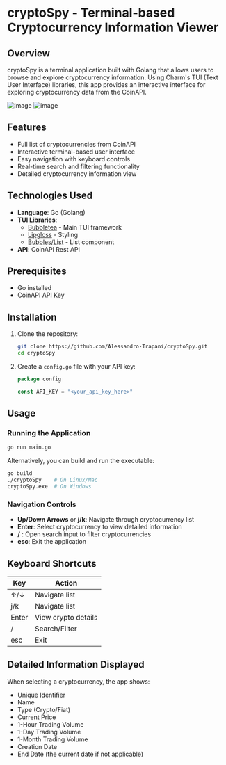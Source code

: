# cryptoSpy - Terminal-based Cryptocurrency Information Viewer

## Overview

cryptoSpy is a terminal application built with Golang that allows users to browse and explore cryptocurrency information. Using Charm's TUI (Text User Interface) libraries, this app provides an interactive interface for exploring cryptocurrency data from the CoinAPI.



![image](https://github.com/user-attachments/assets/8fcf3652-9d00-4f26-8110-eea48b91fad6)
![image](https://github.com/user-attachments/assets/bb188318-0a26-4c61-a9de-b860ec1720a2)


## Features

- Full list of cryptocurrencies from CoinAPI
- Interactive terminal-based user interface
- Easy navigation with keyboard controls
- Real-time search and filtering functionality
- Detailed cryptocurrency information view

## Technologies Used

- **Language**: Go (Golang)
- **TUI Libraries**: 
  - [Bubbletea](https://github.com/charmbracelet/bubbletea) - Main TUI framework
  - [Lipgloss](https://github.com/charmbracelet/lipgloss) - Styling
  - [Bubbles/List](https://github.com/charmbracelet/bubbles) - List component
- **API**: CoinAPI Rest API

## Prerequisites

- Go installed
- CoinAPI API Key

## Installation

1. Clone the repository:
   ```bash
   git clone https://github.com/Alessandro-Trapani/cryptoSpy.git
   cd cryptoSpy
   ```

2. Create a `config.go` file with your API key:
   ```go
   package config

   const API_KEY = "<your_api_key_here>"
   ```
## Usage

### Running the Application

```bash
go run main.go
```

Alternatively, you can build and run the executable:

```bash
go build
./cryptoSpy    # On Linux/Mac
cryptoSpy.exe  # On Windows
```

### Navigation Controls

- **Up/Down Arrows** or **j/k**: Navigate through cryptocurrency list
- **Enter**: Select cryptocurrency to view detailed information
- **/** : Open search input to filter cryptocurrencies
- **esc**: Exit the application

## Keyboard Shortcuts

| Key | Action |
|-----|--------|
| ↑/↓ | Navigate list |
| j/k | Navigate list |
| Enter | View crypto details |
| / | Search/Filter |
| esc | Exit |

## Detailed Information Displayed

When selecting a cryptocurrency, the app shows:
- Unique Identifier
- Name
- Type (Crypto/Fiat)
- Current Price
- 1-Hour Trading Volume
- 1-Day Trading Volume
- 1-Month Trading Volume
- Creation Date
- End Date (the current date if not applicable)
